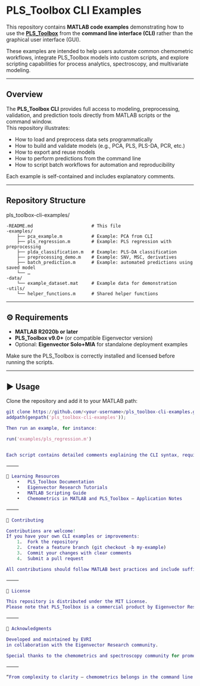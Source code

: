 # PLS_Toolbox CLI Examples

This repository contains **MATLAB code examples** demonstrating how to use the [**PLS_Toolbox**](https://eigenvector.com/software/pls-toolbox/) from the **command line interface (CLI)** rather than the graphical user interface (GUI).

These examples are intended to help users automate common chemometric workflows, integrate PLS_Toolbox models into custom scripts, and explore scripting capabilities for process analytics, spectroscopy, and multivariate modeling.

---

## Overview

The **PLS_Toolbox CLI** provides full access to modeling, preprocessing, validation, and prediction tools directly from MATLAB scripts or the command window.  
This repository illustrates:
- How to load and preprocess data sets programmatically  
- How to build and validate models (e.g., PCA, PLS, PLS-DA, PCR, etc.)  
- How to export and reuse models  
- How to perform predictions from the command line  
- How to script batch workflows for automation and reproducibility  

Each example is self-contained and includes explanatory comments.

---

## Repository Structure

pls_toolbox-cli-examples/

	-README.md               		# This file
	-examples/
		├── pca_example.m           # Example: PCA from CLI
		├── pls_regression.m        # Example: PLS regression with preprocessing
		├── plda_classification.m   # Example: PLS-DA classification
		├── preprocessing_demo.m    # Example: SNV, MSC, derivatives
		├── batch_prediction.m      # Example: automated predictions using saved model
		└── …
	-data/
		└── example_dataset.mat     # Example data for demonstration
	-utils/
		└── helper_functions.m      # Shared helper functions

---

## ⚙️ Requirements

- **MATLAB R2020b or later**
- **PLS_Toolbox v9.0+** (or compatible Eigenvector version)
- Optional: **Eigenvector Solo+MIA** for standalone deployment examples

Make sure the PLS_Toolbox is correctly installed and licensed before running the scripts.

---

## ▶️ Usage

Clone the repository and add it to your MATLAB path:

```matlab
git clone https://github.com/<your-username>/pls_toolbox-cli-examples.git
addpath(genpath('pls_toolbox-cli-examples'));

Then run an example, for instance:

run('examples/pls_regression.m')


Each script contains detailed comments explaining the CLI syntax, required inputs, and key parameters.

⸻

🧠 Learning Resources
	•	PLS_Toolbox Documentation
	•	Eigenvector Research Tutorials
	•	MATLAB Scripting Guide
	•	Chemometrics in MATLAB and PLS_Toolbox — Application Notes

⸻

🤝 Contributing

Contributions are welcome!
If you have your own CLI examples or improvements:
	1.	Fork the repository
	2.	Create a feature branch (git checkout -b my-example)
	3.	Commit your changes with clear comments
	4.	Submit a pull request

All contributions should follow MATLAB best practices and include sufficient comments for reproducibility.

⸻

📄 License

This repository is distributed under the MIT License.
Please note that PLS_Toolbox is a commercial product by Eigenvector Research, Inc., and its use requires a valid license.

⸻

🧩 Acknowledgments

Developed and maintained by EVRI
in collaboration with the Eigenvector Research community.

Special thanks to the chemometrics and spectroscopy community for promoting reproducible, script-based analytical workflows.

⸻

“From complexity to clarity — chemometrics belongs in the command line.”
